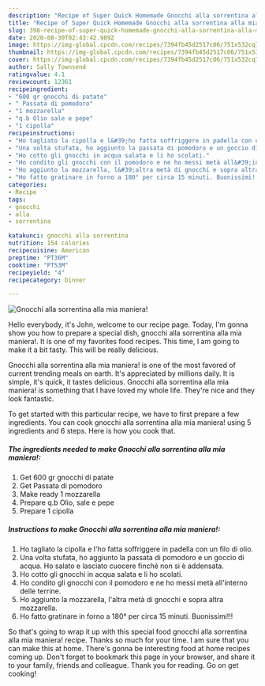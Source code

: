 ```yaml
---
description: "Recipe of Super Quick Homemade Gnocchi alla sorrentina alla mia maniera!"
title: "Recipe of Super Quick Homemade Gnocchi alla sorrentina alla mia maniera!"
slug: 398-recipe-of-super-quick-homemade-gnocchi-alla-sorrentina-alla-mia-maniera
date: 2020-08-30T02:43:42.989Z
image: https://img-global.cpcdn.com/recipes/7394fb45d2517c06/751x532cq70/gnocchi-alla-sorrentina-alla-mia-maniera-recipe-main-photo.jpg
thumbnail: https://img-global.cpcdn.com/recipes/7394fb45d2517c06/751x532cq70/gnocchi-alla-sorrentina-alla-mia-maniera-recipe-main-photo.jpg
cover: https://img-global.cpcdn.com/recipes/7394fb45d2517c06/751x532cq70/gnocchi-alla-sorrentina-alla-mia-maniera-recipe-main-photo.jpg
author: Sally Townsend
ratingvalue: 4.1
reviewcount: 12361
recipeingredient:
- "600 gr gnocchi di patate"
- " Passata di pomodoro"
- "1 mozzarella"
- "q.b Olio sale e pepe"
- "1 cipolla"
recipeinstructions:
- "Ho tagliato la cipolla e l&#39;ho fatta soffriggere in padella con un filo di olio."
- "Una volta stufata, ho aggiunto la passata di pomodoro e un goccio di acqua. Ho salato e lasciato cuocere finché non si è addensata."
- "Ho cotto gli gnocchi in acqua salata e li ho scolati."
- "Ho condito gli gnocchi con il pomodoro e ne ho messi metà all&#39;interno delle terrine."
- "Ho aggiunto la mozzarella, l&#39;altra metà di gnocchi e sopra altra mozzarella."
- "Ho fatto gratinare in forno a 180° per circa 15 minuti. Buonissimi!!!"
categories:
- Recipe
tags:
- gnocchi
- alla
- sorrentina

katakunci: gnocchi alla sorrentina 
nutrition: 154 calories
recipecuisine: American
preptime: "PT36M"
cooktime: "PT53M"
recipeyield: "4"
recipecategory: Dinner

---
```



![Gnocchi alla sorrentina alla mia maniera!](https://img-global.cpcdn.com/recipes/7394fb45d2517c06/751x532cq70/gnocchi-alla-sorrentina-alla-mia-maniera-recipe-main-photo.jpg)

Hello everybody, it's John, welcome to our recipe page. Today, I'm gonna show you how to prepare a special dish, gnocchi alla sorrentina alla mia maniera!. It is one of my favorites food recipes. This time, I am going to make it a bit tasty. This will be really delicious.



Gnocchi alla sorrentina alla mia maniera! is one of the most favored of current trending meals on earth. It's appreciated by millions daily. It is simple, it's quick, it tastes delicious. Gnocchi alla sorrentina alla mia maniera! is something that I have loved my whole life. They're nice and they look fantastic.


To get started with this particular recipe, we have to first prepare a few ingredients. You can cook gnocchi alla sorrentina alla mia maniera! using 5 ingredients and 6 steps. Here is how you cook that.

<!--inarticleads1-->

##### The ingredients needed to make Gnocchi alla sorrentina alla mia maniera!:

1. Get 600 gr gnocchi di patate
1. Get  Passata di pomodoro
1. Make ready 1 mozzarella
1. Prepare q.b Olio, sale e pepe
1. Prepare 1 cipolla




<!--inarticleads2-->

##### Instructions to make Gnocchi alla sorrentina alla mia maniera!:

1. Ho tagliato la cipolla e l&#39;ho fatta soffriggere in padella con un filo di olio.
1. Una volta stufata, ho aggiunto la passata di pomodoro e un goccio di acqua. Ho salato e lasciato cuocere finché non si è addensata.
1. Ho cotto gli gnocchi in acqua salata e li ho scolati.
1. Ho condito gli gnocchi con il pomodoro e ne ho messi metà all&#39;interno delle terrine.
1. Ho aggiunto la mozzarella, l&#39;altra metà di gnocchi e sopra altra mozzarella.
1. Ho fatto gratinare in forno a 180° per circa 15 minuti. Buonissimi!!!




So that's going to wrap it up with this special food gnocchi alla sorrentina alla mia maniera! recipe. Thanks so much for your time. I am sure that you can make this at home. There's gonna be interesting food at home recipes coming up. Don't forget to bookmark this page in your browser, and share it to your family, friends and colleague. Thank you for reading. Go on get cooking!
